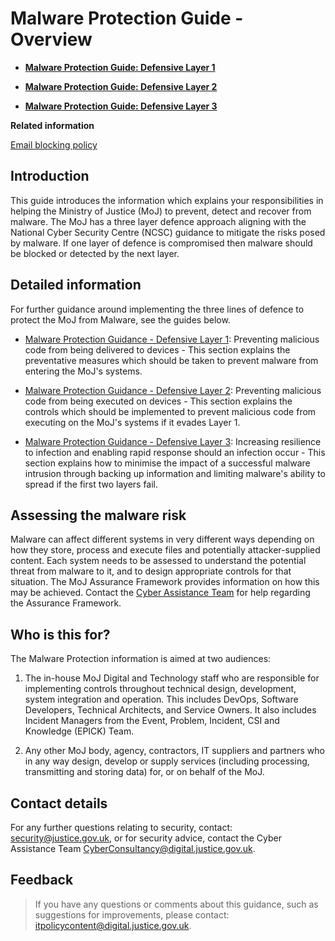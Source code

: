 # Malware Protection Guide - Overview

-   **[Malware Protection Guide: Defensive Layer 1](malware-protection-guidance-defensive-layer-1.md)**  

-   **[Malware Protection Guide: Defensive Layer 2](malware-protection-guidance-defensive-layer-2.md)**  

-   **[Malware Protection Guide: Defensive Layer 3](malware-protection-guidance-defensive-layer-3.md)**  


**Related information**  


[Email blocking policy](email-blocklist-policy.md)

## Introduction

This guide introduces the information which explains your responsibilities in helping the Ministry of Justice \(MoJ\) to prevent, detect and recover from malware. The MoJ has a three layer defence approach aligning with the National Cyber Security Centre \(NCSC\) guidance to mitigate the risks posed by malware. If one layer of defence is compromised then malware should be blocked or detected by the next layer.

## Detailed information

For further guidance around implementing the three lines of defence to protect the MoJ from Malware, see the guides below.

-   [Malware Protection Guidance - Defensive Layer 1](malware-protection-guidance-defensive-layer-1.md): Preventing malicious code from being delivered to devices - This section explains the preventative measures which should be taken to prevent malware from entering the MoJ's systems.

-   [Malware Protection Guidance - Defensive Layer 2](malware-protection-guidance-defensive-layer-2.md): Preventing malicious code from being executed on devices - This section explains the controls which should be implemented to prevent malicious code from executing on the MoJ's systems if it evades Layer 1.

-   [Malware Protection Guidance - Defensive Layer 3](malware-protection-guidance-defensive-layer-3.md): Increasing resilience to infection and enabling rapid response should an infection occur - This section explains how to minimise the impact of a successful malware intrusion through backing up information and limiting malware's ability to spread if the first two layers fail.


## Assessing the malware risk

Malware can affect different systems in very different ways depending on how they store, process and execute files and potentially attacker-supplied content. Each system needs to be assessed to understand the potential threat from malware to it, and to design appropriate controls for that situation. The MoJ Assurance Framework provides information on how this may be achieved. Contact the [Cyber Assistance Team](#contact-details) for help regarding the Assurance Framework.

## Who is this for?

The Malware Protection information is aimed at two audiences:

1.  The in-house MoJ Digital and Technology staff who are responsible for implementing controls throughout technical design, development, system integration and operation. This includes DevOps, Software Developers, Technical Architects, and Service Owners. It also includes Incident Managers from the Event, Problem, Incident, CSI and Knowledge \(EPICK\) Team.

2.  Any other MoJ body, agency, contractors, IT suppliers and partners who in any way design, develop or supply services \(including processing, transmitting and storing data\) for, or on behalf of the MoJ.


## Contact details

For any further questions relating to security, contact: [security@justice.gov.uk](mailto:security@justice.gov.uk), or for security advice, contact the Cyber Assistance Team [CyberConsultancy@digital.justice.gov.uk](mailto:CyberConsultancy@digital.justice.gov.uk).

## Feedback

> If you have any questions or comments about this guidance, such as suggestions for improvements, please contact: [itpolicycontent@digital.justice.gov.uk](mailto:itpolicycontent@digital.justice.gov.uk).

